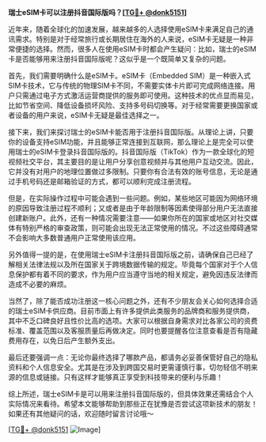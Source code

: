 **瑞士eSIM卡可以注册抖音国际版吗？[[TG💪+ @donk5151](https://t.me/s/donk5151)]**

近年来，随着全球化的加速发展，越来越多的人选择使用eSIM卡来满足自己的通讯需求。特别是对于经常旅行或长期居住在海外的人来说，eSIM卡无疑是一种非常便捷的选择。然而，很多人在使用eSIM卡时都会产生疑问：比如，瑞士的eSIM卡是否能够用来注册抖音国际版呢？这似乎是一个既简单又复杂的问题。

首先，我们需要明确什么是eSIM卡。eSIM卡（Embedded SIM）是一种嵌入式SIM卡技术，它与传统的物理SIM卡不同，不需要实体卡片即可完成网络连接。用户只需通过电子方式激活运营商提供的服务即可使用。这种技术的优点显而易见，比如节省空间、降低设备损坏风险、支持多号码切换等。对于经常需要更换国家或者设备的用户来说，eSIM卡无疑是最佳选择之一。

接下来，我们来探讨瑞士的eSIM卡能否用于注册抖音国际版。从理论上讲，只要你的设备支持eSIM功能，并且能够正常连接到互联网，那么理论上是完全可以使用瑞士的eSIM卡登录抖音国际版的。抖音国际版（TikTok）作为一款全球化的短视频社交平台，其主要目的是让用户分享创意视频并与其他用户互动交流。因此，它并没有对用户的地理位置做过多限制。只要你有合法有效的账号信息，无论是通过手机号码还是邮箱验证的方式，都可以顺利完成注册流程。

但是，在实际操作过程中可能会遇到一些问题。例如，某些地区可能因为网络环境的原因导致注册过程不顺利；又或者是由于年龄限制等因素使得部分用户无法直接创建新账户。此外，还有一种情况需要注意——如果你所在的国家或地区对社交媒体有特别严格的审查政策，则可能会出现无法正常使用的情况。不过这些障碍通常不会影响大多数普通用户正常使用该应用。

另外值得一提的是，在使用瑞士eSIM卡注册抖音国际版之前，请确保自己已经了解相关法律法规以及所在国家关于跨境数据传输的规定。毕竟每个国家对于个人信息保护都有着不同的要求，作为用户应当遵守当地的相关规定，避免因违反法律而造成不必要的麻烦。

当然了，除了能否成功注册这一核心问题之外，还有不少朋友会关心如何选择合适的瑞士eSIM卡供应商。目前市面上有许多提供此类服务的品牌商和服务提供商，其中不乏口碑良好且性价比高的选项。大家可以根据自身需求对比各家公司的资费标准、覆盖范围以及客服质量后再做决定。同时也要提醒各位注意查看是否有隐藏费用存在，以免日后产生额外支出。

最后还要强调一点：无论你最终选择了哪款产品，都请务必妥善保管好自己的隐私资料和个人信息安全。尤其是在涉及到跨国交易时更需谨慎行事，切勿轻信不明来源的信息或链接。只有这样才能够真正享受到科技带来的便利与乐趣！

综上所述，瑞士eSIM卡是可以用来注册抖音国际版的，但具体效果还需结合个人实际情况来看待。希望本文能够帮助到那些正在犹豫是否尝试这项新技术的朋友！如果还有其他疑问的话，欢迎随时留言讨论哦～

[[TG💪+ @donk5151](https://t.me/s/donk5151) ![Image](https://i.postimg.cc/rwNCRYN7/Snipaste-2025-04-30-17-27-05.png)]